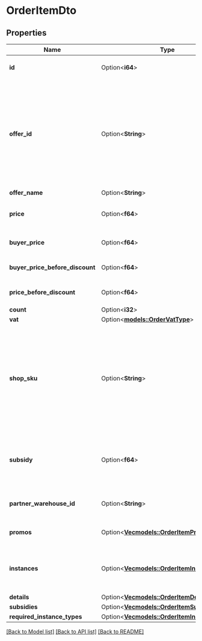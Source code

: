 # OrderItemDto

## Properties

Name | Type | Description | Notes
------------ | ------------- | ------------- | -------------
**id** | Option<**i64**> | Идентификатор товара в заказе.  Позволяет идентифицировать товар в рамках данного заказа.  | [optional]
**offer_id** | Option<**String**> | Ваш SKU — идентификатор товара в вашей системе.  Разрешена любая последовательность длиной до 255 знаков.  Правила использования SKU:  * У каждого товара SKU должен быть свой.  * SKU товара нельзя менять — можно только удалить товар и добавить заново с новым SKU.  * Уже заданный SKU нельзя освободить и использовать заново для другого товара. Каждый товар должен получать новый идентификатор, до того никогда не использовавшийся в вашем каталоге.  [Что такое SKU и как его назначать](https://yandex.ru/support/marketplace/assortment/add/index.html#fields)  | [optional]
**offer_name** | Option<**String**> | Название товара. | [optional]
**price** | Option<**f64**> | Цена на товар в валюте заказа без учета вознаграждения партнеру за скидки по промокодам, купонам и акциям (параметр `subsidies`).  | [optional]
**buyer_price** | Option<**f64**> | Цена на товар в валюте покупателя. В цене уже учтены скидки по:  * акциям; * купонам; * промокодам.  | [optional]
**buyer_price_before_discount** | Option<**f64**> | Стоимость товара в валюте покупателя до применения скидок по:  * акциям; * купонам; * промокодам.  | [optional]
**price_before_discount** | Option<**f64**> | {% note warning \"\" %}  Этот параметр устарел.  {% endnote %}  Стоимость товара в валюте магазина до применения скидок.  | [optional]
**count** | Option<**i32**> | Количество единиц товара. | [optional]
**vat** | Option<[**models::OrderVatType**](OrderVatType.md)> |  | [optional]
**shop_sku** | Option<**String**> | Ваш SKU — идентификатор товара в вашей системе.  Разрешена любая последовательность длиной до 255 знаков.  Правила использования SKU:  * У каждого товара SKU должен быть свой.  * SKU товара нельзя менять — можно только удалить товар и добавить заново с новым SKU.  * Уже заданный SKU нельзя освободить и использовать заново для другого товара. Каждый товар должен получать новый идентификатор, до того никогда не использовавшийся в вашем каталоге.  [Что такое SKU и как его назначать](https://yandex.ru/support/marketplace/assortment/add/index.html#fields)  | [optional]
**subsidy** | Option<**f64**> | {% note warning \"\" %}  Этот параметр устарел. Вместо него используйте `subsidies`.  {% endnote %}  Общее вознаграждение партнеру за DBS-доставку и все скидки на товар:  * по промокодам; * по купонам; * по баллам Плюса; * по акциям.  Передается в валюте заказа.  | [optional]
**partner_warehouse_id** | Option<**String**> | {% note warning \"\" %}  Этот параметр устарел. Не используйте его.  {% endnote %}  Идентификатор склада в системе партнера, на который сформирован заказ.  | [optional]
**promos** | Option<[**Vec<models::OrderItemPromoDto>**](OrderItemPromoDTO.md)> | Информация о вознаграждениях партнеру за скидки на товар по промокодам, купонам и акциям. | [optional]
**instances** | Option<[**Vec<models::OrderItemInstanceDto>**](OrderItemInstanceDTO.md)> | Информация о маркировке единиц товара.  Возвращаются данные для маркировки, переданные в запросе [PUT campaigns/{campaignId}/orders/{orderId}/cis](../../reference/orders/provideOrderItemCis.md).  Если магазин еще не передавал коды для этого заказа, `instances` отсутствует.  | [optional]
**details** | Option<[**Vec<models::OrderItemDetailDto>**](OrderItemDetailDTO.md)> | Информация об удалении товара из заказа.  | [optional]
**subsidies** | Option<[**Vec<models::OrderItemSubsidyDto>**](OrderItemSubsidyDTO.md)> | Список субсидий по типам. | [optional]
**required_instance_types** | Option<[**Vec<models::OrderItemInstanceType>**](OrderItemInstanceType.md)> | Список необходимых маркировок товара. | [optional]

[[Back to Model list]](../README.md#documentation-for-models) [[Back to API list]](../README.md#documentation-for-api-endpoints) [[Back to README]](../README.md)


